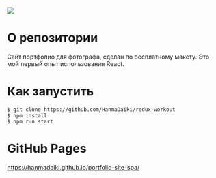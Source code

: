 <img src="https://img.shields.io/badge/react-%2320232a.svg?style=for-the-badge&logo=react&logoColor=%2361DAFB"/>

# О репозитории

Сайт портфолио для фотографа, сделан по бесплатному макету. Это мой первый опыт использования React.

# Как запустить

```
$ git clone https://github.com/HanmaDaiki/redux-workout
$ npm install
$ npm run start
```

# GitHub Pages

https://hanmadaiki.github.io/portfolio-site-spa/
